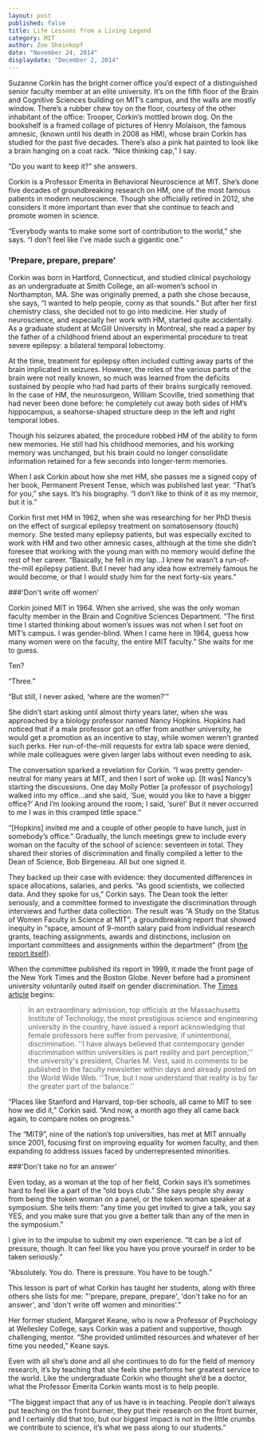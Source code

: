 ```yaml
---
layout: post
published: false
title: Life Lessons from a Living Legend
category: MIT
author: Zoe Sheinkopf
date: "November 24, 2014"
displaydate: "December 2, 2014"
---
```


Suzanne Corkin has the bright corner office you’d expect of a distinguished senior faculty member at an elite university. It’s on the fifth floor of the Brain and Cognitive Sciences building on MIT’s campus, and the walls are mostly window. There’s a rubber chew toy on the floor, courtesy of the other inhabitant of the office: Trooper, Corkin’s mottled brown dog. On the bookshelf is a framed collage of pictures of Henry Molaison, the famous amnesic, (known until his death in 2008 as HM), whose brain Corkin has studied for the past five decades. There’s also a pink hat painted to look like a brain hanging on a coat rack. “Nice thinking cap,” I say.

“Do you want to keep it?” she answers.

Corkin is a Professor Emerita in Behavioral Neuroscience at MIT. She’s done five decades of groundbreaking research on HM, one of the most famous patients in modern neuroscience. Though she officially retired in 2012, she considers it more important than ever that she continue to teach and promote women in science. 

“Everybody wants to make some sort of contribution to the world,” she says. “I don’t feel like I’ve made such a gigantic one.”

### 'Prepare, prepare, prepare'

Corkin was born in Hartford, Connecticut, and studied clinical psychology as an undergraduate at Smith College, an all-women’s school in Northampton, MA. She was originally premed, a path she chose because, she says, “I wanted to help people, corny as that sounds.” But after her first chemistry class, she decided not to go into medicine. Her study of neuroscience, and especially her work with HM, started quite accidentally. As a graduate student at McGill University in Montreal, she read a paper by the father of a childhood friend about an experimental procedure to treat severe epilepsy: a bilateral temporal lobectomy.

At the time, treatment for epilepsy often included cutting away parts of the brain implicated in seizures. However, the roles of the various parts of the brain were not really known, so much was learned from the deficits sustained by people who had had parts of their brains surgically removed. In the case of HM, the neurosurgeon, William Scoville, tried something that had never been done before: he completely cut away both sides of HM’s hippocampus, a seahorse-shaped structure deep in the left and right temporal lobes.

Though his seizures abated, the procedure robbed HM of the ability to form new memories. He still had his childhood memories, and his working memory was unchanged, but his brain could no longer consolidate information retained for a few seconds into longer-term memories.

When I ask Corkin about how she met HM, she passes me a signed copy of her book, Permanent Present Tense, which was published last year. “That’s for you,” she says. It’s his biography. “I don’t like to think of it as my memoir, but it is.”

Corkin first met HM in 1962, when she was researching for her PhD thesis on the effect of surgical epilepsy treatment on somatosensory (touch) memory. She tested many epilepsy patients, but was especially excited to work with HM and two other amnesic cases, although at the time she didn’t foresee that working with the young man with no memory would define the rest of her career. “Basically, he fell in my lap…I knew he wasn’t a run-of-the-mill epilepsy patient. But I never had any idea how extremely famous he would become, or that I would study him for the next forty-six years.” 

###'Don't write off women'

Corkin joined MIT in 1964. When she arrived, she was the only woman faculty member in the Brain and Cognitive Sciences Department. “The first time I started thinking about women’s issues was not when I set foot on MIT’s campus. I was gender-blind. When I came here in 1964, guess how many women were on the faculty, the entire MIT faculty.” She waits for me to guess.

Ten?

“Three.”

 “But still, I never asked, ‘where are the women?’” 

She didn’t start asking until almost thirty years later, when she was approached by a biology professor named Nancy Hopkins. Hopkins had noticed that if a male professor got an offer from another university, he would get a promotion as an incentive to stay, while women weren’t granted such perks. Her run-of-the-mill requests for extra lab space were denied, while male colleagues were given larger labs without even needing to ask. 

The conversation sparked a revelation for Corkin. “I was pretty gender-neutral for many years at MIT, and then I sort of woke up. [It was] Nancy’s starting the discussions. One day Molly Potter [a professor of psychology] walked into my office...and she said, ‘Sue, would you like to have a bigger office?’ And I’m looking around the room; I said, ‘sure!’ But it never occurred to me I was in this cramped little space.”

“[Hopkins] invited me and a couple of other people to have lunch, just in somebody’s office.” Gradually, the lunch meetings grew to include every woman on the faculty of the school of science: seventeen in total. They shared their stories of discrimination and finally compiled a letter to the Dean of Science, Bob Birgeneau. All but one signed it.  

They backed up their case with evidence: they documented differences in space allocations, salaries, and perks. “As good scientists, we collected data. And they spoke for us,” Corkin says. The Dean took the letter seriously, and a committee formed to investigate the discrimination through interviews and further data collection. The result was “A Study on the Status of Women Faculty in Science at MIT”, a groundbreaking report that showed inequity in “space, amount of 9-month salary paid from individual research grants, teaching assignments, awards and distinctions, inclusion on important committees and assignments within the department” (from [the report itself](http://web.mit.edu/fnl/women/women.html)). 

When the committee published its report in 1999, it made the front page of the New York Times and the Boston Globe. Never before had a prominent university voluntarily outed itself on gender discrimination. The [Times article](http://www.nytimes.com/1999/03/23/us/mit-admits-discrimination-against-female-professors.html) begins:

>In an extraordinary admission, top officials at the Massachusetts Institute of Technology, the most prestigious science and engineering university in the country, have issued a report acknowledging that female professors here suffer from pervasive, if unintentional, discrimination.
''I have always believed that contemporary gender discrimination within universities is part reality and part perception,'' the university's president, Charles M. Vest, said in comments to be published in the faculty newsletter within days and already posted on the World Wide Web. ''True, but I now understand that reality is by far the greater part of the balance.''

“Places like Stanford and Harvard, top-tier schools, all came to MIT to see how we did it,” Corkin said. “And now, a month ago they all came back again, to compare notes on progress.”

The “MIT9”, nine of the nation’s top universities, has met at MIT annually since 2001, focusing first on improving equality for women faculty, and then expanding to address issues faced by underrepresented minorities.

###'Don't take no for an answer'

Even today, as a woman at the top of her field, Corkin says it’s sometimes hard to feel like a part of the “old boys club.” She says people shy away from being the token woman on a panel, or the token woman speaker at a symposium. She tells them: “any time you get invited to give a talk, you say YES, and you make sure that you give a better talk than any of the men in the symposium.”

I give in to the impulse to submit my own experience. “It can be a lot of pressure, though. It can feel like you have you prove yourself in order to be taken seriously.”

“Absolutely. You do. There is pressure. You have to be tough.”

This lesson is part of what Corkin has taught her students, along with three others she lists for me: "'prepare, prepare, prepare', 'don't take no for an answer', and 'don't write off women and minorities'." 

Her former student, Margaret Keane, who is now a Professor of Psychology at Wellesley College, says Corkin was a patient and supportive, though challenging, mentor. “She provided unlimited resources and whatever of her time you needed,” Keane says.

Even with all she’s done and all she continues to do for the field of memory research, it’s by teaching that she feels she performs her greatest service to the world. Like the undergraduate Corkin who thought she’d be a doctor, what the Professor Emerita Corkin wants most is to help people.

“The biggest impact that any of us have is in teaching. People don’t always put teaching on the front burner, they put their research on the front burner, and I certainly did that too, but our biggest impact is not in the little crumbs we contribute to science, it’s what we pass along to our students.” 